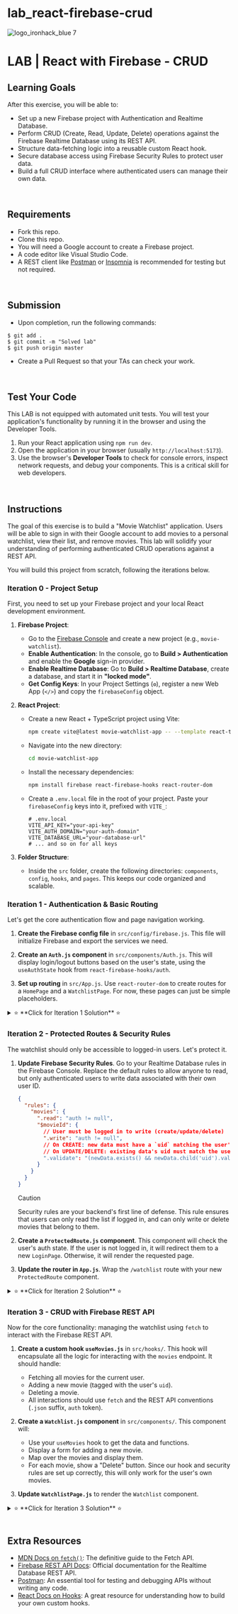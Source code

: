 # lab_react-firebase-crud

![logo_ironhack_blue 7](https://user-images.githubusercontent.com/23629340/40541063-a07a0a8a-601a-11e8-91b5-2f13e4e6b441.png)

# LAB | React with Firebase - CRUD

## Learning Goals

After this exercise, you will be able to:

- Set up a new Firebase project with Authentication and Realtime Database.
- Perform CRUD (Create, Read, Update, Delete) operations against the Firebase Realtime Database using its REST API.
- Structure data-fetching logic into a reusable custom React hook.
- Secure database access using Firebase Security Rules to protect user data.
- Build a full CRUD interface where authenticated users can manage their own data.

<br>

## Requirements

- Fork this repo.
- Clone this repo.
- You will need a Google account to create a Firebase project.
- A code editor like Visual Studio Code.
- A REST client like [Postman](https://www.postman.com/) or [Insomnia](https://insomnia.rest/) is recommended for testing but not required.

<br>

## Submission

- Upon completion, run the following commands:

```shell
$ git add .
$ git commit -m "Solved lab"
$ git push origin master
```

- Create a Pull Request so that your TAs can check your work.

<br>

## Test Your Code

This LAB is not equipped with automated unit tests. You will test your application's functionality by running it in the browser and using the Developer Tools.

1.  Run your React application using `npm run dev`.
2.  Open the application in your browser (usually `http://localhost:5173`).
3.  Use the browser's **Developer Tools** to check for console errors, inspect network requests, and debug your components. This is a critical skill for web developers.

<br>

## Instructions

The goal of this exercise is to build a "Movie Watchlist" application. Users will be able to sign in with their Google account to add movies to a personal watchlist, view their list, and remove movies. This lab will solidify your understanding of performing authenticated CRUD operations against a REST API.

You will build this project from scratch, following the iterations below.

### Iteration 0 - Project Setup

First, you need to set up your Firebase project and your local React development environment.

1.  **Firebase Project**:

    - Go to the [Firebase Console](https://console.firebase.google.com/) and create a new project (e.g., `movie-watchlist`).
    - **Enable Authentication**: In the console, go to **Build > Authentication** and enable the **Google** sign-in provider.
    - **Enable Realtime Database**: Go to **Build > Realtime Database**, create a database, and start it in **"locked mode"**.
    - **Get Config Keys**: In your Project Settings (`⚙️`), register a new Web App (`</>`) and copy the `firebaseConfig` object.

2.  **React Project**:

    - Create a new React + TypeScript project using Vite:
      ```bash
      npm create vite@latest movie-watchlist-app -- --template react-ts
      ```
    - Navigate into the new directory:
      ```bash
      cd movie-watchlist-app
      ```
    - Install the necessary dependencies:
      ```bash
      npm install firebase react-firebase-hooks react-router-dom
      ```
    - Create a `.env.local` file in the root of your project. Paste your `firebaseConfig` keys into it, prefixed with `VITE_`:
      ```env
      # .env.local
      VITE_API_KEY="your-api-key"
      VITE_AUTH_DOMAIN="your-auth-domain"
      VITE_DATABASE_URL="your-database-url"
      # ... and so on for all keys
      ```

3.  **Folder Structure**:
    - Inside the `src` folder, create the following directories: `components`, `config`, `hooks`, and `pages`. This keeps our code organized and scalable.

### Iteration 1 - Authentication & Basic Routing

Let's get the core authentication flow and page navigation working.

1.  **Create the Firebase config file** in `src/config/firebase.js`. This file will initialize Firebase and export the services we need.

2.  **Create an `Auth.js` component** in `src/components/Auth.js`. This will display login/logout buttons based on the user's state, using the `useAuthState` hook from `react-firebase-hooks/auth`.

3.  **Set up routing** in `src/App.js`. Use `react-router-dom` to create routes for a `HomePage` and a `WatchlistPage`. For now, these pages can just be simple placeholders.

<details>
<summary>⭐ **Click for Iteration 1 Solution** ⭐</summary>

**`src/config/firebase.js`**

```javascript
import { initializeApp } from 'firebase/app';
import { getAuth, GoogleAuthProvider, signInWithPopup, signOut } from 'firebase/auth';

const firebaseConfig = {
  apiKey: import.meta.env.VITE_API_KEY,
  authDomain: import.meta.env.VITE_AUTH_DOMAIN,
  databaseURL: import.meta.env.VITE_DATABASE_URL,
  projectId: import.meta.env.VITE_PROJECT_ID,
  storageBucket: import.meta.env.VITE_STORAGE_BUCKET,
  messagingSenderId: import.meta.env.VITE_MESSAGING_SENDER_ID,
  appId: import.meta.env.VITE_APP_ID
};

const app = initializeApp(firebaseConfig);
export const auth = getAuth(app);

const googleProvider = new GoogleAuthProvider();

export const signInWithGoogle = async () => {
  try {
    await signInWithPopup(auth, googleProvider);
  } catch (err) {
    console.error('Error signing in with Google:', err);
  }
};

export const signOutUser = () => signOut(auth);
```

**`src/components/Auth.js`**

```javascript
import { useAuthState } from 'react-firebase-hooks/auth';
import { auth, signInWithGoogle, signOutUser } from '../config/firebase';

const Auth = () => {
  const [user, loading] = useAuthState(auth);

  if (loading) {
    return <p>Loading...</p>;
  }

  return (
    <div>
      {user ? (
        <>
          <span>Welcome, {user.displayName}!</span>
          <button onClick={signOutUser} style={{ marginLeft: '10px' }}>
            Sign Out
          </button>
        </>
      ) : (
        <button onClick={signInWithGoogle}>Sign in with Google</button>
      )}
    </div>
  );
};

export default Auth;
```

**`src/pages/HomePage.js`** (and similar for `WatchlistPage.js`)

```javascript
const HomePage = () => {
  return (
    <div>
      <h2>Home</h2>
      <p>Welcome to the Movie Watchlist App! Sign in and go to your watchlist to add movies.</p>
    </div>
  );
};
export default HomePage;
```

**`src/App.js`**

```javascript
import { BrowserRouter as Router, Routes, Route, Link } from 'react-router-dom';
import HomePage from './pages/HomePage';
import WatchlistPage from './pages/WatchlistPage';
import Auth from './components/Auth';
import './App.css';

function App() {
  return (
    <Router>
      <div className="App">
        <header>
          <nav>
            <Link to="/">Home</Link> | <Link to="/watchlist">My Watchlist</Link>
          </nav>
          <Auth />
        </header>
        <main>
          <Routes>
            <Route path="/" element={<HomePage />} />
            <Route path="/watchlist" element={<WatchlistPage />} />
          </Routes>
        </main>
      </div>
    </Router>
  );
}

export default App;
```

</details>

### Iteration 2 - Protected Routes & Security Rules

The watchlist should only be accessible to logged-in users. Let's protect it.

1.  **Update Firebase Security Rules**. Go to your Realtime Database rules in the Firebase Console. Replace the default rules to allow anyone to read, but only authenticated users to write data associated with their own user ID.

    ```json
    {
      "rules": {
        "movies": {
          ".read": "auth != null",
          "$movieId": {
            // User must be logged in to write (create/update/delete)
            ".write": "auth != null",
            // On CREATE: new data must have a `uid` matching the user's auth.uid
            // On UPDATE/DELETE: existing data's uid must match the user's auth.uid
            ".validate": "(newData.exists() && newData.child('uid').val() === auth.uid) || (data.exists() && data.child('uid').val() === auth.uid)"
          }
        }
      }
    }
    ```

    > [!CAUTION]
    > Security rules are your backend's first line of defense. This rule ensures that users can only read the list if logged in, and can only write or delete movies that belong to them.

2.  **Create a `ProtectedRoute.js` component**. This component will check the user's auth state. If the user is not logged in, it will redirect them to a new `LoginPage`. Otherwise, it will render the requested page.

3.  **Update the router in `App.js`**. Wrap the `/watchlist` route with your new `ProtectedRoute` component.

<details>
<summary>⭐ **Click for Iteration 2 Solution** ⭐</summary>

**`src/pages/LoginPage.js`**

```javascript
import Auth from '../components/Auth';

const LoginPage = () => {
  return (
    <div>
      <h2>Login Required</h2>
      <p>Please sign in to view your watchlist.</p>
      <Auth />
    </div>
  );
};

export default LoginPage;
```

**`src/components/ProtectedRoute.js`**

```javascript
import { useAuthState } from 'react-firebase-hooks/auth';
import { Navigate } from 'react-router-dom';
import { auth } from '../config/firebase';

const ProtectedRoute = ({ children }) => {
  const [user, loading] = useAuthState(auth);

  if (loading) {
    return <div>Loading session...</div>;
  }

  if (!user) {
    // Redirect them to the /login page, but save the current location they were
    // trying to go to. This is a good UX practice.
    return <Navigate to="/login" replace />;
  }

  return <>{children}</>;
};

export default ProtectedRoute;
```

**`src/App.js` (Updated)**

```javascript
// ... other imports
import LoginPage from './pages/LoginPage';
import ProtectedRoute from './components/ProtectedRoute';

function App() {
  return (
    <Router>
      <div className="App">
        {/* ... header ... */}
        <main>
          <Routes>
            <Route path="/" element={<HomePage />} />
            <Route path="/login" element={<LoginPage />} />
            <Route
              path="/watchlist"
              element={
                <ProtectedRoute>
                  <WatchlistPage />
                </ProtectedRoute>
              }
            />
          </Routes>
        </main>
      </div>
    </Router>
  );
}

export default App;
```

</details>

### Iteration 3 - CRUD with Firebase REST API

Now for the core functionality: managing the watchlist using `fetch` to interact with the Firebase REST API.

1.  **Create a custom hook `useMovies.js`** in `src/hooks/`. This hook will encapsulate all the logic for interacting with the `movies` endpoint. It should handle:

    - Fetching all movies for the current user.
    - Adding a new movie (tagged with the user's `uid`).
    - Deleting a movie.
    - All interactions should use `fetch` and the REST API conventions (`.json` suffix, `auth` token).

2.  **Create a `Watchlist.js` component** in `src/components/`. This component will:

    - Use your `useMovies` hook to get the data and functions.
    - Display a form for adding a new movie.
    - Map over the movies and display them.
    - For each movie, show a "Delete" button. Since our hook and security rules are set up correctly, this will only work for the user's own movies.

3.  **Update `WatchlistPage.js`** to render the `Watchlist` component.

<details>
<summary>⭐ **Click for Iteration 3 Solution** ⭐</summary>

**`src/hooks/useMovies.js`**

```javascript
import { useState, useEffect, useCallback } from 'react';
import { useAuthState } from 'react-firebase-hooks/auth';
import { auth } from '../config/firebase';

// Define the base URL in one place for easy maintenance
const API_URL = import.meta.env.VITE_DATABASE_URL;

export const useMovies = () => {
  const [user] = useAuthState(auth);
  const [movies, setMovies] = useState([]);
  const [loading, setLoading] = useState(true);
  const [error, setError] = useState(null);

  // Use useCallback to memoize the fetch function, preventing re-creation on every render
  const fetchMovies = useCallback(async () => {
    setLoading(true);
    setError(null);
    try {
      // Use the .json endpoint for the REST API
      const response = await fetch(`${API_URL}/movies.json`);
      if (!response.ok) {
        throw new Error('Failed to fetch movies. Please check your database URL.');
      }
      const data = await response.json();

      // Firebase returns null for empty paths, or an object of objects if data exists
      const loadedMovies = [];
      if (data) {
        for (const key in data) {
          loadedMovies.push({
            id: key,
            title: data[key].title,
            uid: data[key].uid,
            authorName: data[key].authorName
          });
        }
      }
      setMovies(loadedMovies.reverse()); // Show newest first
    } catch (err) {
      setError(err.message);
    } finally {
      setLoading(false);
    }
  }, []);

  // Fetch movies on initial component mount
  useEffect(() => {
    fetchMovies();
  }, [fetchMovies]);

  // Function to add a movie
  const addMovie = async (title) => {
    if (!user) {
      throw new Error('You must be logged in to add a movie.');
    }

    // Get the user's ID token to make an authenticated request
    const token = await user.getIdToken();
    const response = await fetch(`${API_URL}/movies.json?auth=${token}`, {
      method: 'POST',
      headers: { 'Content-Type': 'application/json' },
      body: JSON.stringify({
        title: title,
        uid: user.uid,
        authorName: user.displayName || 'Anonymous'
      })
    });

    if (!response.ok) {
      const errorData = await response.json();
      throw new Error(errorData.error || 'Failed to add movie.');
    }

    // Refetch movies to show the new one
    await fetchMovies();
  };

  // Function to delete a movie
  const deleteMovie = async (movieId) => {
    if (!user) {
      throw new Error('You must be logged in to delete a movie.');
    }

    const token = await user.getIdToken();
    const response = await fetch(`${API_URL}/movies/${movieId}.json?auth=${token}`, {
      method: 'DELETE'
    });

    if (!response.ok) {
      const errorData = await response.json();
      throw new Error(errorData.error || 'Failed to delete movie. Check security rules.');
    }

    // Refetch movies to reflect the deletion
    await fetchMovies();
  };

  // Return all state and functions needed by the UI
  return { movies, loading, error, addMovie, deleteMovie, user };
};
```

**`src/components/MovieList.js`**

This component will use our new hook to display the UI for adding, viewing, and deleting movies.

```javascript
import { useState } from 'react';
import { useMovies } from '../hooks/useMovies';

const MovieList = () => {
  const { movies, loading, error, addMovie, deleteMovie, user } = useMovies();
  const [newMovieTitle, setNewMovieTitle] = useState('');

  const handleSubmit = async (e) => {
    e.preventDefault();
    if (newMovieTitle.trim()) {
      try {
        await addMovie(newMovieTitle);
        setNewMovieTitle('');
      } catch (err) {
        alert(err.message); // Show error to the user
      }
    }
  };

  return (
    <section>
      {user && (
        <form onSubmit={handleSubmit} className="add-movie-form">
          <h3>Add a Movie to the Wishlist</h3>
          <input type="text" value={newMovieTitle} onChange={e => setNewMovieTitle(e.target.value)} placeholder="e.g., The Matrix" />
          <button type="submit">Add Movie</button>
        </form>
      )}

      <h2>Movie Wishlist</h2>
      {loading && <p>Loading movies...</p>}
      {error && <p style={{ color: 'red' }}>Error: {error}</p>}
      {!loading && !error && (
        <ul className="movie-list">
          {movies.length === 0 ? (
            <p>No movies in the wishlist yet. Add one!</p>
          ) : (
            movies.map(movie => (
              <li key={movie.id}>
                <span>
                  <strong>{movie.title}</strong> (Added by: {movie.authorName})
                </span>
                {/* Show delete button only if the logged-in user is the author */}
                {user && user.uid === movie.uid && (
                  <button onClick={() => deleteMovie(movie.id)} className="delete-btn">
                    Delete
                  </button>
                )}
              </li>
            ))
          )}
        </ul>
      )}
    </section>
  );
};

export default MovieList;
```

**`src/App.js`**

Finally, update your main `App` component to render the `Auth` and `MovieList` components.

```javascript
import Auth from './components/Auth';
import MovieList from './components/MovieList';
import './App.css';

function App() {
  return (
    <div className="App">
      <header>
        <h1>Movie Wishlist</h1>
        <Auth />
      </header>
      <main>
        <MovieList />
      </main>
    </div>
  );
}

export default App;
```

Now, run your app with `npm run dev`. You should be able to sign in with Google, add movies to the list, and delete only the movies you have added. Check the Developer Tools console for any errors and inspect the network tab to see the `fetch` requests being made to your Firebase REST API!

</details>

<br>

## Extra Resources

- [MDN Docs on `fetch()`](https://developer.mozilla.org/en-US/docs/Web/API/Fetch_API): The definitive guide to the Fetch API.
- [Firebase REST API Docs](https://firebase.google.com/docs/database/rest/start): Official documentation for the Realtime Database REST API.
- [Postman](https://www.postman.com/downloads/): An essential tool for testing and debugging APIs without writing any code.
- [React Docs on Hooks](https://react.dev/reference/react): A great resource for understanding how to build your own custom hooks.
